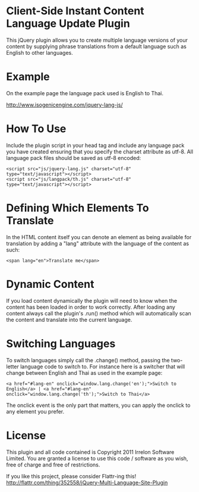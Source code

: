 # Client-Side Instant Content Language Update Plugin

This jQuery plugin allows you to create multiple language versions of your content by supplying phrase translations from a default language such as English to other languages.

# Example

On the example page the language pack used is English to Thai.

http://www.isogenicengine.com/jquery-lang-js/

# How To Use

Include the plugin script in your head tag and include any language pack you have created ensuring that you specify the charset attribute as utf-8. All language pack files should be saved as utf-8 encoded:

    <script src="js/jquery-lang.js" charset="utf-8" type="text/javascript"></script>
    <script src="js/langpack/th.js" charset="utf-8" type="text/javascript"></script>

# Defining Which Elements To Translate

In the HTML content itself you can denote an element as being available for translation by adding a "lang" attribute with the language of the content as such:

    <span lang="en">Translate me</span>

# Dynamic Content

If you load content dynamically the plugin will need to know when the content has been loaded in order to work correctly. After loading any content always call the plugin's .run() method which will automatically scan the content and translate into the current language.

# Switching Languages

To switch languages simply call the .change() method, passing the two-letter language code to switch to. For instance here is a switcher that will change between English and Thai as used in the example page:

    <a href="#lang-en" onclick="window.lang.change('en');">Switch to English</a> | <a href="#lang-en" onclick="window.lang.change('th');">Switch to Thai</a>

The onclick event is the only part that matters, you can apply the onclick to any element you prefer.

# License

This plugin and all code contained is Copyright 2011 Irrelon Software Limited. You are granted a license to use this code / software as you wish, free of charge and free of restrictions.

If you like this project, please consider Flattr-ing this! http://flattr.com/thing/352558/jQuery-Multi-Language-Site-Plugin